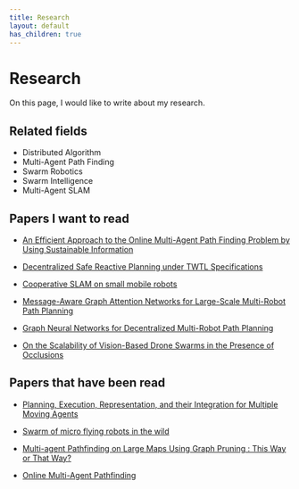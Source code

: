 ```yaml
---
title: Research
layout: default
has_children: true
---
```


# Research

On this page, I would like to write about my research.

## Related fields
- Distributed Algorithm
- Multi-Agent Path Finding
- Swarm Robotics
- Swarm Intelligence
- Multi-Agent SLAM

## Papers I want to read

- <a href="https://arxiv.org/pdf/2301.04446.pdf" target="_blank">An Efficient Approach to the Online Multi-Agent Path Finding Problem by Using Sustainable Information</a>

- <a href="https://ras.papercept.net/images/temp/IROS/files/2094.pdf" target="_blank">Decentralized Safe Reactive Planning under TWTL Specifications</a>

- <a href="https://ieeexplore.ieee.org/document/7419035" target="_blank">Cooperative SLAM on small mobile robots</a>

- <a href="https://arxiv.org/abs/2011.13219" target="_blank">Message-Aware Graph Attention Networks for Large-Scale Multi-Robot Path Planning</a>

- <a href="https://arxiv.org/abs/1912.06095" target="_blank">Graph Neural Networks for Decentralized Multi-Robot Path Planning</a>

- <a href="https://ieeexplore.ieee.org/document/9732989" target="_blank">On the Scalability of Vision-Based Drone Swarms in the Presence of Occlusions</a>

## Papers that have been read

- <a href="https://kei18.github.io/phd-dissertation/" target="_blank">Planning, Execution, Representation, and their Integration for Multiple Moving Agents</a>

- <a href="https://www.science.org/doi/10.1126/scirobotics.abm5954" target="_blank">Swarm of micro flying robots in the wild</a>

- <a href="http://svancara.net/files/ICAART_2023_SP_study.pdf" target="_blank">Multi-agent Pathfinding on Large Maps Using Graph Pruning : This Way or That Way?</a>

- <a href="https://ojs.aaai.org/index.php/AAAI/article/view/4769" target="_blank">Online Multi-Agent Pathfinding</a>